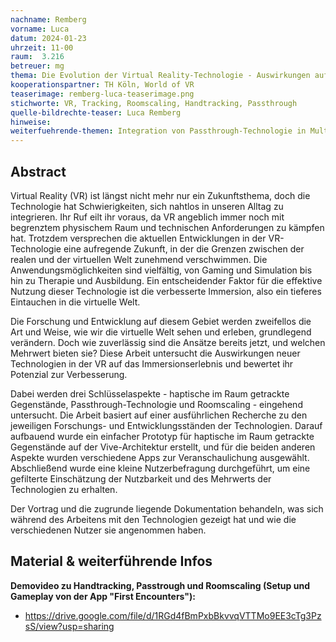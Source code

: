 ```yaml
---
nachname: Remberg
vorname: Luca
datum: 2024-01-23
uhrzeit: 11-00
raum:  3.216
betreuer: mg
thema: Die Evolution der Virtual Reality-Technologie - Auswirkungen auf die Immersionserfahrung
kooperationspartner: TH Köln, World of VR
teaserimage: remberg-luca-teaserimage.png
stichworte: VR, Tracking, Roomscaling, Handtracking, Passthrough
quelle-bildrechte-teaser: Luca Remberg
hinweise: 
weiterfuehrende-themen: Integration von Passthrough-Technologie in Multi-User-Szenarien | Einsatz von VR in der Bildung | VR-Trainings für Mitarbeiter in Unternehmen | Verbesserung der Immersion in VR | Haptische im Raum getrackte Gegenstände in Lern- und Trainingsanwendungen
---
```


## Abstract

Virtual Reality (VR) ist längst nicht mehr nur ein Zukunftsthema, doch die Technologie hat Schwierigkeiten, sich nahtlos in unseren Alltag zu integrieren. Ihr Ruf eilt ihr voraus, da VR angeblich immer noch mit begrenztem physischem Raum und technischen Anforderungen zu kämpfen hat. Trotzdem versprechen die aktuellen Entwicklungen in der VR-Technologie eine aufregende Zukunft, in der die Grenzen zwischen der realen und der virtuellen Welt zunehmend verschwimmen. Die Anwendungsmöglichkeiten sind vielfältig, von Gaming und Simulation bis hin zu Therapie und Ausbildung. Ein entscheidender Faktor für die effektive Nutzung dieser Technologie ist die verbesserte Immersion, also ein tieferes Eintauchen in die virtuelle Welt.

Die Forschung und Entwicklung auf diesem Gebiet werden zweifellos die Art und Weise, wie wir die virtuelle Welt sehen und erleben, grundlegend verändern. Doch wie zuverlässig sind die Ansätze bereits jetzt, und welchen Mehrwert bieten sie? Diese Arbeit untersucht die Auswirkungen neuer Technologien in der VR auf das Immersionserlebnis und bewertet ihr Potenzial zur Verbesserung.

Dabei werden drei Schlüsselaspekte - haptische im Raum getrackte Gegenstände, Passthrough-Technologie und Roomscaling - eingehend untersucht. Die Arbeit basiert auf einer ausführlichen Recherche zu den jeweiligen Forschungs- und Entwicklungsständen der Technologien. Darauf aufbauend wurde ein einfacher Prototyp für haptische im Raum getrackte Gegenstände auf der Vive-Architektur erstellt, und für die beiden anderen Aspekte wurden verschiedene Apps zur Veranschaulichung ausgewählt. Abschließend wurde eine kleine Nutzerbefragung durchgeführt, um eine gefilterte Einschätzung der Nutzbarkeit und des Mehrwerts der Technologien zu erhalten.

Der Vortrag und die zugrunde liegende Dokumentation behandeln, was sich während des Arbeitens mit den Technologien gezeigt hat und wie die verschiedenen Nutzer sie angenommen haben.

## Material & weiterführende Infos

**Demovideo zu Handtracking, Passtrough und Roomscaling (Setup und Gameplay von der App "First Encounters"):**
  - https://drive.google.com/file/d/1RGd4fBmPxbBkvvqVTTMo9EE3cTg3PzsS/view?usp=sharing

